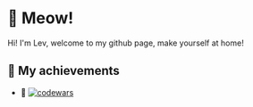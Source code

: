 # 🐾 Meow! 
Hi! I'm Lev, welcome to my github page, make yourself at home!

## 🌟 My achievements 
- **🧶** [![codewars](https://www.codewars.com/users/levYatsishin/badges/small)](https://www.codewars.com/users/levYatsishin)
